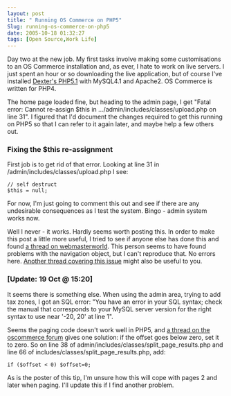 ```yaml
---
layout: post
title: " Running OS Commerce on PHP5"
Slug: running-os-commerce-on-php5
date: 2005-10-18 01:32:27
tags: [Open Source,Work Life]
---
```

Day two at the new job. My first tasks involve making some customisations to an OS Commerce installation and, as ever, I hate to work on live servers. I just spent an hour or so downloading the live application, but of course I've installed [Dexter's PHP5.1](http://people.debian.org/%7Edexter/dists/php5.1/) with MySQL4.1 and Apache2. OS Commerce is written for PHP4.

The home page loaded fine, but heading to the admin page, I get "Fatal error: Cannot re-assign $this in .../admin/includes/classes/upload.php on line 31". I figured that I'd document the changes required to get this running on PHP5 so that I can refer to it again later, and maybe help a few others out.

### Fixing the $this re-assignment

First job is to get rid of that error. Looking at line 31 in /admin/includes/classes/upload.php I see:

```
// self destruct
$this = null;
```

For now, I'm just going to comment this out and see if there are any undesirable consequences as I test the system. Bingo - admin system works now.

Well I never - it works. Hardly seems worth posting this. In order to make this post a little more useful, I tried to see if anyone else has done this and found [a thread on webmasterworld](http://www.webmasterworld.com/forum22/4020.htm). This person seems to have found problems with the navigation object, but I can't reproduce that. No errors here. [Another thread covering this issue](http://forums.redfoxhosting.com/showthread.php?s=bf7b1ea22a81ca5cd8933f44f2535b7e&t=178) might also be useful to you.

### \[Update: 19 Oct @ 15:20\]

It seems there is something else. When using the admin area, trying to add tax zones, I got an SQL error: "You have an error in your SQL syntax; check the manual that corresponds to your MySQL server version for the right syntax to use near '-20, 20' at line 1".

Seems the paging code doesn't work well in PHP5, and [a thread on the oscommerce forum](http://forums.oscommerce.com/index.php?showtopic=149752) gives one solution: if the offset goes below zero, set it to zero. So on line 38 of admin/includes/classes/split\_page\_results.php and line 66 of includes/classes/split\_page\_results.php, add:

`if ($offset < 0) $offset=0;`

As is the poster of this tip, I'm unsure how this will cope with pages 2 and later when paging. I'll update this if I find another problem.
